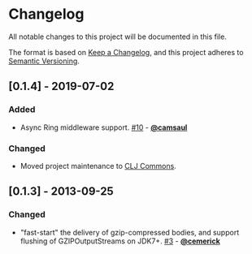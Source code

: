 # Changelog
All notable changes to this project will be documented in this file.

The format is based on [Keep a Changelog](https://keepachangelog.com/en/1.0.0/),
and this project adheres to [Semantic Versioning](https://semver.org/spec/v2.0.0.html).

## [0.1.4] - 2019-07-02

### Added

* Async Ring middleware support. [#10](https://github.com/clj-commons/ring-gzip-middleware/pull/10) - **[@camsaul](https://github.com/camsaul)**

### Changed

* Moved project maintenance to [CLJ Commons](https://clj-commons.org).

## [0.1.3] - 2013-09-25

### Changed

* "fast-start" the delivery of gzip-compressed bodies, and support flushing of GZIPOutputStreams on JDK7+. [#3](https://github.com/clj-commons/ring-gzip-middleware/pull/3) - **[@cemerick](https://github.com/cemerick)**
